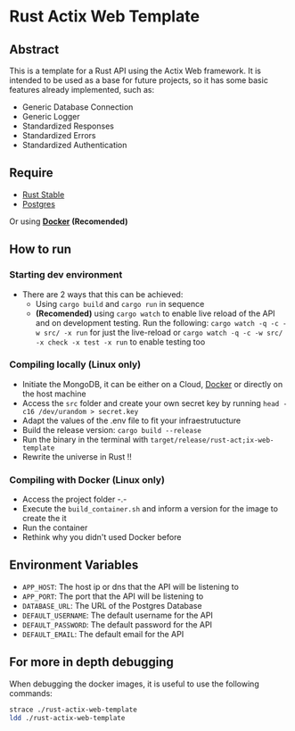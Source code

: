# Rust Actix Web Template

## Abstract

This is a template for a Rust API using the Actix Web framework. It is intended to be used as a base for future projects, so it has some basic features already implemented, such as:

- Generic Database Connection
- Generic Logger
- Standardized Responses
- Standardized Errors
- Standardized Authentication

## Require

- [Rust Stable](https://rustup.rs)
- [Postgres](https://www.postgresql.org/)

Or using **[Docker](https://www.docker.com/) (Recomended)**

## How to run

### Starting dev environment

- There are 2 ways that this can be achieved:
  - Using `cargo build` and `cargo run` in sequence
  - **(Recomended)** using `cargo watch` to enable live reload of the API and on development testing. Run the following: `cargo watch -q -c -w src/ -x run` for just the live-reload or `cargo watch -q -c -w src/ -x check -x test -x run` to enable testing too

### Compiling locally (Linux only)

- Initiate the MongoDB, it can be either on a Cloud, [Docker](https://hub.docker.com/_/postgres) or directly on the host machine
- Access the `src` folder and create your own secret key by running `head -c16 /dev/urandom > secret.key`
- Adapt the values of the .env file to fit your infraestrutucture
- Build the release version: `cargo build --release`
- Run the binary in the terminal with `target/release/rust-act;ix-web-template`
- Rewrite the universe in Rust !!

### Compiling with Docker (Linux only)

- Access the project folder -.-
- Execute the `build_container.sh` and inform a version for the image to create the it
- Run the container
- Rethink why you didn't used Docker before

## Environment Variables

- `APP_HOST`: The host ip or dns that the API will be listening to
- `APP_PORT`: The port that the API will be listening to
- `DATABASE_URL`: The URL of the Postgres Database
- `DEFAULT_USERNAME`: The default username for the API
- `DEFAULT_PASSWORD`: The default password for the API
- `DEFAULT_EMAIL`: The default email for the API

## For more in depth debugging

When debugging the docker images, it is useful to use the following commands:

```bash
strace ./rust-actix-web-template
ldd ./rust-actix-web-template
```
